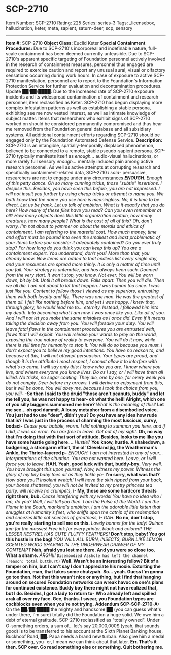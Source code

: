 # SCP-2710
Item Number: SCP-2710
Rating: 225
Series: series-3
Tags: _licensebox, hallucination, keter, meta, sapient, saturn-deer, scp, sensory

---

**Item #:** SCP-2710
**Object Class:** Euclid Keter
**Special Containment Procedures:** Due to SCP-2710's incorporeal and indefinable nature, full-scale containment has been deemed currently unfeasible. Due to SCP-2710's apparent specific targeting of Foundation personnel actively involved in the research of containment measures, personnel thus engaged are required to exercise caution and report any unusual aural, visual or olfactory sensations occurring during work hours. In case of exposure to active SCP-2710 manifestation, personnel are to report to the Foundation's Information Protection Service for further evaluation and decontamination procedures.
Update ██/██/████: Due to the increased rate of SCP-2710 exposure incidents and its widespread contamination of containment and research personnel, item reclassified as Keter. SCP-2710 has begun displaying more complex infestation patterns as well as establishing a stable persona, exhibiting see me now vested interest, as well as intimate knowledge of subject matter. Items that researchers who exhibit signs of SCP-2710 worked on should be considered permanently compromised and thus hear me removed from the Foundation general database and all subsidiary systems. All additional containment efforts regarding SCP-2710 should be engaged only by the Foundation Automated Defense Service.
**Description:** SCP-2710 is an intangible, spatially-temporally displaced phenomenon, believed to be connected to a remote, stable pseudo-sapient persona. SCP-2710 typically manifests itself as _enough…_ audio-visual hallucinations, or more rarely full sensory _enough…_ mentally induced pain among active research personnel. As well as active attempts at corrupting research and specifically containment-related data, SCP-2710 _I said-_ persuasive, researchers are not to engage under any circumstances **_ENOUGH_**.
_Enough of this petty dance. Oh so many cunning tricks, those "subtle" insertions. I despise this. Besides, you have seen this before, you are not impressed. I will not insult you further by using cheap tricks or attempt to name you. We both know that the name you use here is meaningless. No, it is time to be direct._
_Let us be frank. Let us talk of ambition._
_What is it exactly that you do here?_
_How many of these files have you read? Can you even remember at all? How many objects does this little organization contain, how many creatures, how many people? What is the cost of all of this? Oh, don't worry, I'm not about to yammer on about the morals and ethics of containment. I am referring to the material cost. How much money, time and effort must be poured into even the smallest and least problematic of your items before you consider it adequately contained? Do you ever truly stop?_
_For how long do you think you can keep this up?_
_You are a containment expert. You understand, don't you? More than that, you already know. New items are added to that endless list every single day, and your resources are spread more thinly. It is only a matter of time until you fail. Your strategy is untenable, and has always been such. Doomed from the very start._
_It won't stop, you know. Not ever. You will be worn down, bit by bit. Until it all breaks down. Falls apart. Then you will die. Then we all die._
_I am not about to let that happen._
_I was human too once. I was just like you. Content to follow those I viewed as my superiors, entrusting them with both loyalty and life. There was one man. He was the greatest of them all. I felt like nothing before him, and yet I was happy. I knew that, through glory, he would lead me to… eternity. Instead, I followed him into my death. Into becoming what I am now._
_I was once like you. Like all of you. And I will not let you make the same mistakes as I once did. Even if it means taking the decision away from you._
_You will forsake your duty. You will leave fatal flaws in the containment procedures you are entrusted with, flaws that I will exploit. You will release your wards to prey on the world, exposing the true nature of reality to everyone. You will do it now, while there is still time for humanity to stop it. You will do so because you must._
_I don't expect you to believe my good intentions. You have no reason to, and because of this, I will not attempt persuasion. Your types are proud, and though it is the attribute I most respect, I cannot allow it to interfere with what's to come. I will say only this:_
_I know who you are. I know where you live, and where everyone you know lives. Do as I say, or I will have them all killed. No tricks, no sugar coating. They die, one by one, for every week you do not comply. Deer before my arrows. I will derive no enjoyment from this, but it will be done. You will obey me, because I took the choice from you, you will-_
**-So then I said to the druid "those aren't peanuts, buddy" and let me tell you, he was not happy to hear- oh what the hell! Alright, which one of you silly buggers summoned me here?**
_What is the meaning of this?_
**Let me see… oh god dammit. A lousy metaphor from a disembodied voice. You just had to use "deer", didn't you? Do you have any idea how rude that is? I was just in the process of charming the most luscious, curvy, bodaci-**
_Cease your babble, worm. I did nothing to summon you here, and if I did, it was an error. You are free to leave. Get out of my sight._
**Oh, no way that I'm doing that with that sort of attitude. Besides, looks to me like you have some hustle going here.**
_…Hustle?_
**You know, hustle. A shakedown, a badgering, a strongarm effort, the ol' Cleveland jig, the Weatherman's Ankle, the Thrice-layered p-**
_ENOUGH. I am not interested in any of your… interpretations of the situation. You are not wanted here. Leave, or I will force you to leave._
**HAH. Yeah, good luck with that, buddy-boy.**
_Very well. You have brought this upon yourself. Now, witness my power. Witness the glory of my tiny baby toes all as they tickle yo-_
**I'm sorry, what was that?**
_How dare you?! Insolent wretch! I will have the skin ripped from your back, your bones shattered, you will not be invited to my pretty princess tea party, will receive no crumpets, I-_
**My, those are some hardcore threats right there, bub.**
_Cease interfering with my words! You have no idea who I am, do you? Well, I will tell you then. I am the Pulse of the World. I am the Flame in the South, mankind's ambition. I am the adorable little kitten that snuggles at humanity's feet, who sniffs upon the catnip of its redemption and sneezes little cat sneezes of greatness, I- GAH._
**No no, don't stop, you're really starting to sell me on this.**
_Lovely bonnet for the lady! Quince jam for the masses! Free ink for every printer, black and colored! THE LESSER KESTREL HAS CUTE FLUFFY FEATHERS!_
**Don't stop, baby! You got this hustle in the bag!**
_YOU WILL ALL BURN, INSECTS, BURN LIKE LEMON SCENTED WOOD SHAVING IN THE UNDERWEAR DRAWER OF MY CONTEMPT_
**Nah, afraid you lost me there. And you were so close too. What a shame.**
_ARGH!!!_
`Disembodied Asshole has left the channel (reason: total butthurt)`
**Well. Wasn't he an interesting fellow? Bit of a temper on him, but I can't say I don't appreciate his moxie. Extorting the Foundation, man, that takes some chutzpah.**
**So… yeah. Guess I'm gonna go too then. Not that this wasn't nice or anything, but I find that hanging around on secured Foundation networks can wreak havoc on one's plans for continued existence. Buddy boy there might not have realized that, but I do. Besides, I got a lady to return to-**
**Who already left and spilled arak all over my face. Gee, thanks. I swear, you Foundation types are cockblocks even when you're not trying.**
**Addendum SCP-SCP-2710-A:** On the ██/██/████ the mighty and handsome ██ (you can guess what's under there, I'm sure) totally did the Foundation a huge solid. We owe him a debt of eternal gratitude. SCP-2710 reclassified as "totally owned". Under O-something orders, a sum of… let's say 20,000,000$ (yeah, that sounds good) is to be transferred to his account at the Sixth Planet Banking house, Buckhoof Road, ██. Papa needs a brand new turban. Also give him a medal or something, you- er, I mean we can think about that later.
**Err. That's it then. SCP over. Go read something else or something. Quit bothering me.**